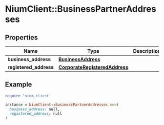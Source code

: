 # NiumClient::BusinessPartnerAddresses

## Properties

| Name | Type | Description | Notes |
| ---- | ---- | ----------- | ----- |
| **business_address** | [**BusinessAddress**](BusinessAddress.md) |  | [optional] |
| **registered_address** | [**CorporateRegisteredAddress**](CorporateRegisteredAddress.md) |  | [optional] |

## Example

```ruby
require 'nium_client'

instance = NiumClient::BusinessPartnerAddresses.new(
  business_address: null,
  registered_address: null
)
```

